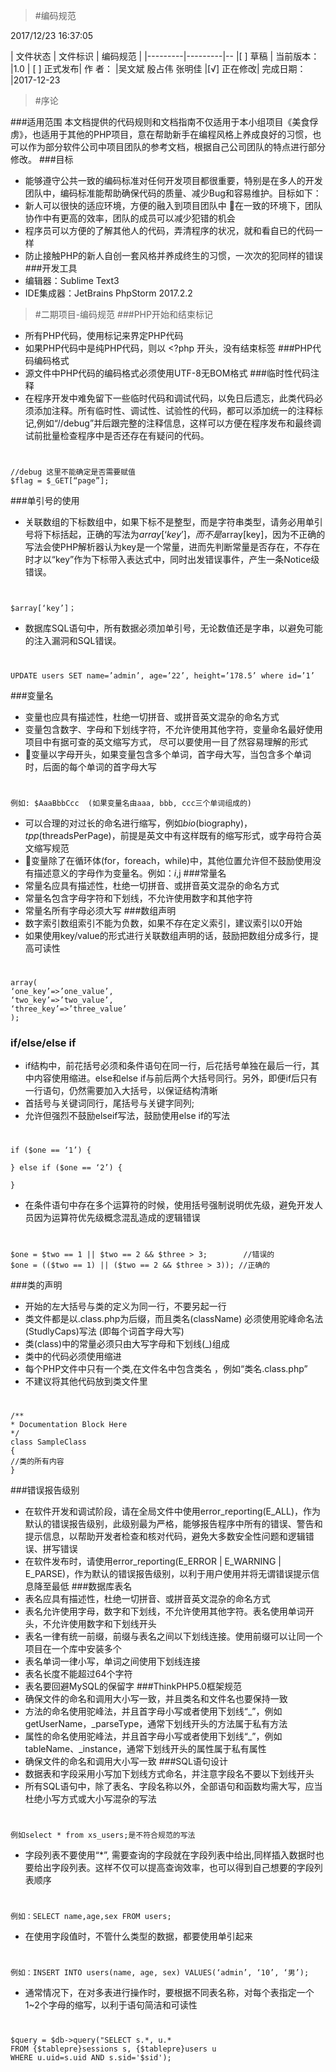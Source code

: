 >#编码规范

2017/12/23 16:37:05 

|  文件状态 |  文件标识  |  编码规范  |
    |---------|---------|--
    |[ ] 草稿 | 当前版本： |1.0
    | [ ] 正式发布| 作    者： |吴文斌 殷占伟 张明佳
    |[√] 正在修改| 完成日期： |2017-12-23
>#序论
	
###适用范围
本文档提供的代码规则和文档指南不仅适用于本小组项目《美食俘虏》，也适用于其他的PHP项目，意在帮助新手在编程风格上养成良好的习惯，也可以作为部分软件公司中项目团队的参考文档，根据自己公司团队的特点进行部分修改。
###目标
* 能够遵守公共一致的编码标准对任何开发项目都很重要，特别是在多人的开发团队中，编码标准能帮助确保代码的质量、减少Bug和容易维护。目标如下：
* 新人可以很快的适应环境，方便的融入到项目团队中
在一致的环境下，团队协作中有更高的效率，团队的成员可以减少犯错的机会
* 程序员可以方便的了解其他人的代码，弄清程序的状况，就和看自已的代码一样
* 防止接触PHP的新人自创一套风格并养成终生的习惯，一次次的犯同样的错误
###开发工具
* 编辑器：Sublime Text3
* IDE集成器：JetBrains PhpStorm 2017.2.2
>#二期项目-编码规范
###PHP开始和结束标记
* 所有PHP代码，使用<?php ?>标记来界定PHP代码
* 如果PHP代码中是纯PHP代码，则以 <?php  开头，没有结束标签
###PHP代码编码格式
* 源文件中PHP代码的编码格式必须使用UTF-8无BOM格式
###临时性代码注释
* 在程序开发中难免留下一些临时代码和调试代码，以免日后遗忘，此类代码必须添加注释。所有临时性、调试性、试验性的代码，都可以添加统一的注释标记,例如“//debug”并后跟完整的注释信息，这样可以方便在程序发布和最终调试前批量检查程序中是否还存在有疑问的代码。
#
	//debug 这里不能确定是否需要赋值
	$flag = $_GET[“page”];
###单引号的使用
* 关联数组的下标数组中，如果下标不是整型，而是字符串类型，请务必用单引号将下标括起，正确的写法为$array[‘key’]，而不是$array[key]，因为不正确的写法会使PHP解析器认为key是一个常量，进而先判断常量是否存在，不存在时才以“key”作为下标带入表达式中，同时出发错误事件，产生一条Notice级错误。
#
	$array[‘key’]；
* 数据库SQL语句中，所有数据必须加单引号，无论数值还是字串，以避免可能的注入漏洞和SQL错误。
#
	UPDATE users SET name=’admin’, age=’22’, height=’178.5’ where id=’1’
###变量名

* 变量也应具有描述性，杜绝一切拼音、或拼音英文混杂的命名方式
* 变量包含数字、字母和下划线字符，不允许使用其他字符，变量命名最好使用项目中有据可查的英文缩写方式， 尽可以要使用一目了然容易理解的形式
* 变量以字母开头，如果变量包含多个单词，首字母大写，当包含多个单词时，后面的每个单词的首字母大写
#
	例如: $AaaBbbCcc  (如果变量名由aaa, bbb, ccc三个单词组成的)
* 可以合理的对过长的命名进行缩写，例如$bio($biography)，$tpp($threadsPerPage)，前提是英文中有这样既有的缩写形式，或字母符合英文缩写规范
* 变量除了在循环体(for，foreach，while)中，其他位置允许但不鼓励使用没有描述意义的字母作为变量名。例如：$i,$j
###常量名
* 常量名应具有描述性，杜绝一切拼音、或拼音英文混杂的命名方式
* 常量名包含字母字符和下划线，不允许使用数字和其他字符
* 常量名所有字母必须大写
###数组声明
* 数字索引数组索引不能为负数，如果不存在定义索引，建议索引以0开始
* 如果使用key/value的形式进行关联数组声明的话，鼓励把数组分成多行，提高可读性
#
	array(
	‘one_key’=>’one_value’, 
	‘two_key’=>’two_value’, 
	‘three_key’=>’three_value’ 
	);
### if/else/else if
* if结构中，前花括号必须和条件语句在同一行，后花括号单独在最后一行，其中内容使用缩进。else和else if与前后两个大括号同行。另外，即便if后只有一行语句，仍然需要加入大括号，以保证结构清晰
* 首括号与关键词同行，尾括号与关键字同列;
* 允许但强烈不鼓励elseif写法，鼓励使用else if的写法
# 
	if ($one == ‘1’) {

	} else if ($one == ‘2’) {

	} 
* 在条件语句中存在多个运算符的时候，使用括号强制说明优先级，避免开发人员因为运算符优先级概念混乱造成的逻辑错误
# 
	$one = $two == 1 || $two == 2 && $three > 3;        //错误的
	$one = (($two == 1) || ($two == 2 && $three > 3)); //正确的
###类的声明
* 开始的左大括号与类的定义为同一行，不要另起一行
* 类文件都是以.class.php为后缀，而且类名(className) 必须使用驼峰命名法(StudlyCaps)写法 (即每个词首字母大写)
* 类(class)中的常量必须只由大写字母和下划线(_)组成
* 类中的代码必须使用缩进
* 每个PHP文件中只有一个类,在文件名中包含类名 ，例如“类名.class.php”
* 不建议将其他代码放到类文件里
# 
	/**
	* Documentation Block Here
	*/
	class SampleClass
	{
    //类的所有内容
	}
###错误报告级别
* 在软件开发和调试阶段，请在全局文件中使用error_reporting(E_ALL)，作为默认的错误报告级别，此级别最为严格，能够报告程序中所有的错误、警告和提示信息，以帮助开发者检查和核对代码，避免大多数安全性问题和逻辑错误、拼写错误
* 在软件发布时，请使用error_reporting(E_ERROR | E_WARNING | E_PARSE)，作为默认的错误报告级别，以利于用户使用并将无谓错误提示信息降至最低
###数据库表名
* 表名应具有描述性，杜绝一切拼音、或拼音英文混杂的命名方式
* 表名允许使用字母，数字和下划线，不允许使用其他字符。表名使用单词开头，不允许使用数字和下划线开头
* 表名一律有统一前缀，前缀与表名之间以下划线连接。使用前缀可以让同一个项目在一个库中安装多个
* 表名单词一律小写，单词之间使用下划线连接
* 表名长度不能超过64个字符
* 表名要回避MySQL的保留字
###ThinkPHP5.0框架规范
* 确保文件的命名和调用大小写一致，并且类名和文件名也要保持一致
* 方法的命名使用驼峰法，并且首字母小写或者使用下划线“_”，例如 getUserName，_parseType，通常下划线开头的方法属于私有方法
* 属性的命名使用驼峰法，并且首字母小写或者使用下划线“_”，例如 tableName、_instance，通常下划线开头的属性属于私有属性
* 确保文件的命名和调用大小写一致
###SQL语句设计
* 数据表和字段采用小写加下划线方式命名，并注意字段名不要以下划线开头
* 所有SQL语句中，除了表名、字段名称以外，全部语句和函数均需大写，应当杜绝小写方式或大小写混杂的写法
#
	例如select * from xs_users;是不符合规范的写法
* 字段列表不要使用“*”, 需要查询的字段就在字段列表中给出,同样插入数据时也要给出字段列表。这样不仅可以提高查询效率，也可以得到自己想要的字段列表顺序
#
	例如：SELECT name,age,sex FROM users;
* 在使用字段值时，不管什么类型的数据，都要使用单引起来
# 
	例如：INSERT INTO users(name, age, sex) VALUES(‘admin’, ‘10’, ‘男’);
* 通常情况下，在对多表进行操作时，要根据不同表名称，对每个表指定一个1~2个字母的缩写，以利于语句简洁和可读性
#
	$query = $db->query("SELECT s.*, u.*
	FROM {$tablepre}sessions s, {$tablepre}users u
	WHERE u.uid=s.uid AND s.sid='$sid');